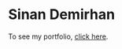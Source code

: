 # Sinan Demirhan
To see my portfolio, [click here](https://ryanfitzgerald.github.io/devportfolio/).

